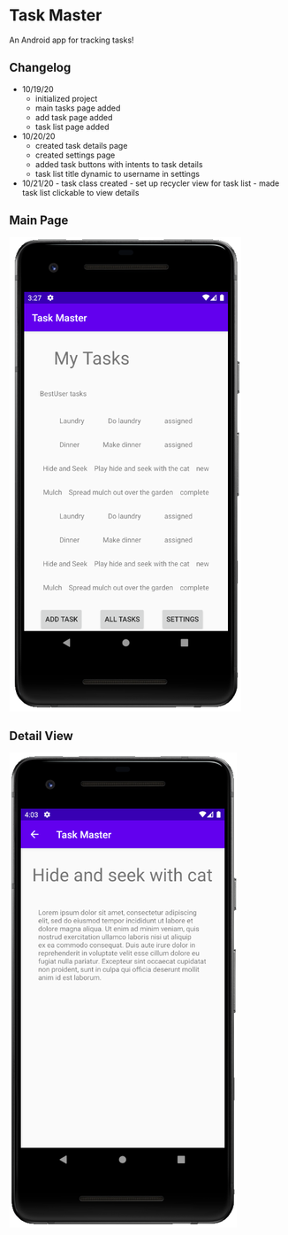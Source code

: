 # Task Master

An Android app for tracking tasks!

## Changelog

  - 10/19/20
    - initialized project
    - main tasks page added
    - add task page added
    - task list page added
  - 10/20/20
    - created task details page
    - created settings page
    - added task buttons with intents to task details
    - task list title dynamic to username in settings
   - 10/21/20
    - task class created
    - set up recycler view for task list
    - made task list clickable to view details

## Main Page

![Main page](screenshots/main-activity-10-21-20.PNG)

## Detail View

![Task detail page](screenshots/task-details-activity-10-20-20.PNG)
